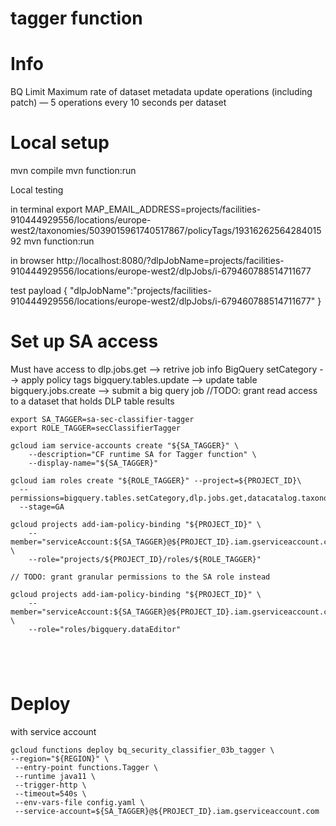 # tagger function

# Info

BQ Limit
Maximum rate of dataset metadata update operations (including patch) — 5 operations every 10 seconds per dataset


# Local setup


mvn compile
mvn function:run
  

Local testing

in terminal
export MAP_EMAIL_ADDRESS=projects/facilities-910444929556/locations/europe-west2/taxonomies/5039015961740517867/policyTags/1931626256428401592 
mvn function:run

in browser
http://localhost:8080/?dlpJobName=projects/facilities-910444929556/locations/europe-west2/dlpJobs/i-679460788514711677 

test payload
{
"dlpJobName":"projects/facilities-910444929556/locations/europe-west2/dlpJobs/i-679460788514711677"
}


# Set up SA access
Must have access to 
dlp.jobs.get --> retrive job info
BigQuery setCategory --> apply policy tags
bigquery.tables.update --> update table
bigquery.jobs.create --> submit a big query job
//TODO: grant read access to a dataset that holds DLP table results


```
export SA_TAGGER=sa-sec-classifier-tagger
export ROLE_TAGGER=secClassifierTagger

gcloud iam service-accounts create "${SA_TAGGER}" \
    --description="CF runtime SA for Tagger function" \
    --display-name="${SA_TAGGER}"

gcloud iam roles create "${ROLE_TAGGER}" --project=${PROJECT_ID}\
  --permissions=bigquery.tables.setCategory,dlp.jobs.get,datacatalog.taxonomies.get\ 
  --stage=GA

gcloud projects add-iam-policy-binding "${PROJECT_ID}" \
    --member="serviceAccount:${SA_TAGGER}@${PROJECT_ID}.iam.gserviceaccount.com" \
    --role="projects/${PROJECT_ID}/roles/${ROLE_TAGGER}"

// TODO: grant granular permissions to the SA role instead

gcloud projects add-iam-policy-binding "${PROJECT_ID}" \
    --member="serviceAccount:${SA_TAGGER}@${PROJECT_ID}.iam.gserviceaccount.com" \
    --role="roles/bigquery.dataEditor"





```

# Deploy 
with service account 
```
gcloud functions deploy bq_security_classifier_03b_tagger \ 
--region="${REGION}" \
 --entry-point functions.Tagger \
 --runtime java11 \
 --trigger-http \
 --timeout=540s \
 --env-vars-file config.yaml \
 --service-account=${SA_TAGGER}@${PROJECT_ID}.iam.gserviceaccount.com

```

